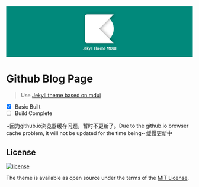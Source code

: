 ![](/jekylltheme.jpg)

# Github Blog Page

> Use [Jekyll theme based on mdui](https://github.com/KeJunMao/jekyll-theme-mdui)

- [x] Basic Built
- [ ] Build Complete

~因为github.io浏览器缓存问题，暂时不更新了。Due to the github.io browser cache problem, it will not be updated for the time being~ 
缓慢更新中
## License

[![license](https://img.shields.io/github/license/KeJunMao/jekyll-theme-mdui.svg?style=flat-square)](https://github.com/KeJunMao/jekyll-theme-mdui/blob/master/LICENSE.txt)

The theme is available as open source under the terms of the [MIT License](https://opensource.org/licenses/MIT). 
